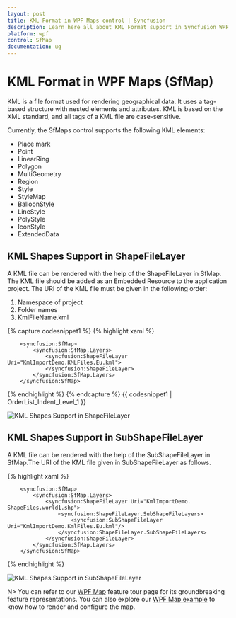 ```yaml
---
layout: post
title: KML Format in WPF Maps control | Syncfusion
description: Learn here all about KML Format support in Syncfusion WPF Maps (SfMap) control, its elements and more details.
platform: wpf
control: SfMap
documentation: ug
---
```


# KML Format in WPF Maps (SfMap)

KML is a file format used for rendering geographical data. It uses a tag-based structure with nested elements and attributes. KML is based on the XML standard, and all tags of a KML file are case-sensitive.

Currently, the SfMaps control supports the following KML elements:

* Place mark
* Point
* LinearRing
* Polygon
* MultiGeometry
* Region
* Style
* StyleMap
* BalloonStyle
* LineStyle
* PolyStyle
* IconStyle
* ExtendedData

## KML Shapes Support in ShapeFileLayer

A KML file can be rendered with the help of the ShapeFileLayer in SfMap. The KML file should be added as an Embedded Resource to the application project. The URI of the KML file must be given in the following order:

1. Namespace of project
2. Folder names
3. KmlFileName.kml

{% capture codesnippet1 %}
{% highlight xaml %}

        <syncfusion:SfMap>
            <syncfusion:SfMap.Layers>
                <syncfusion:ShapeFileLayer Uri="KmlImportDemo.KMLFiles.Eu.kml">                    
                </syncfusion:ShapeFileLayer>
            </syncfusion:SfMap.Layers>
        </syncfusion:SfMap>

{% endhighlight %}
{% endcapture %}
{{ codesnippet1 | OrderList_Indent_Level_1 }}

![KML Shapes Support in ShapeFileLayer](KML-Shapes-Rendered-in-ShapeFileLayer_images/KML-Shapes-Rendered-in-ShapeFileLayer_img1.png)

## KML Shapes Support in SubShapeFileLayer

A KML file can be rendered with the help of the SubShapeFileLayer in SfMap.The URI of the KML file given in SubShapeFileLayer as follows. 

{% highlight xaml %}

        <syncfusion:SfMap>
            <syncfusion:SfMap.Layers>
                <syncfusion:ShapeFileLayer Uri="KmlImportDemo. ShapeFiles.world1.shp">
                    <syncfusion:ShapeFileLayer.SubShapeFileLayers>
                        <syncfusion:SubShapeFileLayer Uri="KmlImportDemo.KmlFiles.Eu.kml"/>
                    </syncfusion:ShapeFileLayer.SubShapeFileLayers>
                </syncfusion:ShapeFileLayer>
            </syncfusion:SfMap.Layers>
        </syncfusion:SfMap>

{% endhighlight %}


![KML Shapes Support in SubShapeFileLayer](KML-Shapes-Rendered-in-SubShapeFileLayer_images/KML-Shapes-Rendered-in-SubShapeFileLayer_img1.png)

N> You can refer to our [WPF Map](https://www.syncfusion.com/wpf-controls/map) feature tour page for its groundbreaking feature representations. You can also explore our [WPF Map example](https://github.com/syncfusion/wpf-demos/tree/master/map) to know how to render and configure the map.